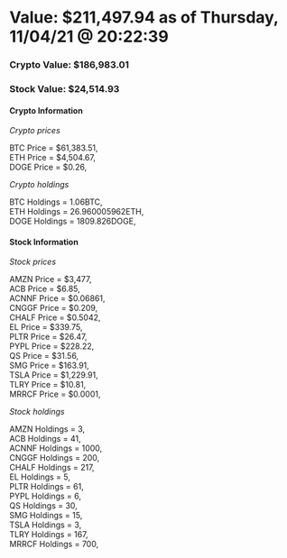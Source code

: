 # Value: $211,497.94 as of Thursday, 11/04/21 @ 20:22:39 

### Crypto Value: $186,983.01

### Stock Value: $24,514.93

#### Crypto Information 
*Crypto prices* 

BTC Price = $61,383.51,  
ETH Price = $4,504.67,  
DOGE Price = $0.26,  


*Crypto holdings* 

BTC Holdings = 1.06BTC,  
ETH Holdings = 26.960005962ETH,  
DOGE Holdings = 1809.826DOGE,  


#### Stock Information 

*Stock prices* 

AMZN Price = $3,477,  
ACB Price = $6.85,  
ACNNF Price = $0.06861,  
CNGGF Price = $0.209,  
CHALF Price = $0.5042,  
EL Price = $339.75,  
PLTR Price = $26.47,  
PYPL Price = $228.22,  
QS Price = $31.56,  
SMG Price = $163.91,  
TSLA Price = $1,229.91,  
TLRY Price = $10.81,  
MRRCF Price = $0.0001,  


*Stock holdings* 

AMZN Holdings = 3,  
ACB Holdings = 41,  
ACNNF Holdings = 1000,  
CNGGF Holdings = 200,  
CHALF Holdings = 217,  
EL Holdings = 5,  
PLTR Holdings = 61,  
PYPL Holdings = 6,  
QS Holdings = 30,  
SMG Holdings = 15,  
TSLA Holdings = 3,  
TLRY Holdings = 167,  
MRRCF Holdings = 700,  


